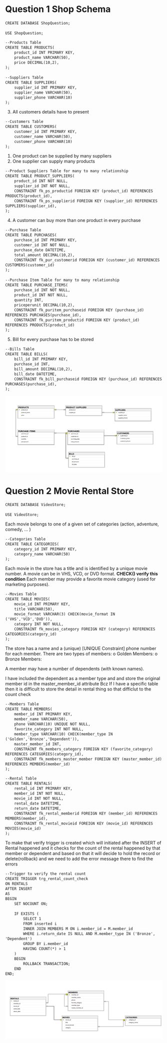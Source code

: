 # Question 1 Shop Schema
```
CREATE DATABASE ShopQuestion;

USE ShopQuestion;
```

```
--Products Table
CREATE TABLE PRODUCTS(
	product_id INT PRIMARY KEY,
	product_name VARCHAR(50),
	price DECIMAL(10,2),
);

--Suppliers Table
CREATE TABLE SUPPLIERS(
	supplier_id INT PRIMARY KEY,
	supplier_name VARCHAR(50),
	supplier_phone VARCHAR(10)
);
```
3) All customers details have to present
```
--Customers Table
CREATE TABLE CUSTOMERS(
	customer_id INT PRIMARY KEY,
	customer_name VARCHAR(50),
	customer_phone VARCHAR(10)
);
```
1) One product can be supplied by many suppliers
2) One supplier can supply many products
```
--Product Suppliers Table for many to many relationship
CREATE TABLE PRODUCT_SUPPLIERS(
	product_id INT NOT NULL,
	supplier_id INT NOT NULL,
	CONSTRAINT fk_ps_productid FOREIGN KEY (product_id) REFERENCES PRODUCTS(product_id),
	CONSTRAINT fk_ps_supplierid FOREIGN KEY (supplier_id) REFERENCES SUPPLIERS(supplier_id),
);
```
4) A customer can buy more than one product in every purchase
```
--Purchase Table
CREATE TABLE PURCHASES(
	purchase_id INT PRIMARY KEY,
	customer_id INT NOT NULL,
	purchase_date DATETIME,
	total_amount DECIMAL(10,2),
	CONSTRAINT fk_pur_customerid FOREIGN KEY (customer_id) REFERENCES CUSTOMERS(customer_id)
);

--Purchase Item Table for many to many relationship
CREATE TABLE PURCHASE_ITEMS(
	purchase_id INT NOT NULL,
	product_id INT NOT NULL,
	quantity INT,
	priceperunit DECIMAL(10,2),
	CONSTRAINT fk_puritem_purchaseid FOREIGN KEY (purchase_id) REFERENCES PURCHASES(purchase_id),
	CONSTRAINT fk_puritem_productid FOREIGN KEY (product_id) REFERENCES PRODUCTS(product_id)
);
```
5) Bill for every purchase has to be stored
```
--Bills Table
CREATE TABLE BILLS(
	bill_id INT PRIMARY KEY,
	purchase_id INT,
	bill_amount DECIMAL(10,2),
	bill_date DATETIME,
	CONSTRAINT fk_bill_purchaseid FOREIGN KEY (purchase_id) REFERENCES PURCHASES(purchase_id),
);
```
![](https://github.com/gokul85/PresidioTraining/blob/master/Day%2015/Shop%20Question%201.png)

# Question 2 Movie Rental Store
```
CREATE DATABASE VideoStore;

USE VideoStore;
```
Each movie belongs to one of a given set of categories (action, adventure, comedy, ... )
```
--Categories Table
CREATE TABLE CATEGORIES(
	category_id INT PRIMARY KEY,
	category_name VARCHAR(50)
);
```
Each movie in the store has a title and is identified by a unique movie number.
A movie can be in VHS, VCD, or DVD format. **CHECK() verify this condition**
Each member may provide a favorite movie category (used for marketing purposes).
```
--Movies Table
CREATE TABLE MOVIES(
	movie_id INT PRIMARY KEY,
	title VARCHAR(50),
	movie_format VARCHAR(3) CHECK(movie_format IN ('VHS','VCD','DVD')),
	category INT NOT NULL,
	CONSTRAINT fk_movies_category FOREIGN KEY (category) REFERENCES CATEGORIES(category_id)
);
```
The store has a name and a (unique) [UNIQUE Constraint] phone number for each member.
There are two types of members: 
o	Golden Members:
o	Bronze Members:

A member may have a number of dependents (with known names).

I have included the dependent as a member type and and store the original member id in the master_member_id attribute
Bcz If I have a specific table then it is difficult to store the detail in rental thing so that difficlut to the count check
```
--Members Table
CREATE TABLE MEMBERS(
    member_id INT PRIMARY KEY,
    member_name VARCHAR(50),
    phone VARCHAR(10) UNIQUE NOT NULL,
    favorite_category INT NOT NULL,
    member_type VARCHAR(10) CHECK(member_type IN ('Golden','Bronze','Dependent')),
    master_member_id INT,
    CONSTRAINT fk_members_category FOREIGN KEY (favorite_category) REFERENCES CATEGORIES(category_id),
    CONSTRAINT fk_members_master_member FOREIGN KEY (master_member_id) REFERENCES MEMBERS(member_id)
);
```
```
--Rental Table
CREATE TABLE RENTALS(
    rental_id INT PRIMARY KEY,
    member_id INT NOT NULL,
    movie_id INT NOT NULL,
    rental_date DATETIME,
    return_date DATETIME,
    CONSTRAINT fk_rental_memberid FOREIGN KEY (member_id) REFERENCES MEMBERS(member_id),
    CONSTRAINT fk_rental_movieid FOREIGN KEY (movie_id) REFERENCES MOVIES(movie_id)
);
```
To make that verify trigger is created which will initiated after the INSERT of Rental happened and it checks for the count of 
the rental happened by that member or dependent and based on that it will decide to hold the record or delete(rollback) and we need to add the error message there to find the errors
```
--Trigger to verify the rental count
CREATE TRIGGER trg_rental_count_check
ON RENTALS
AFTER INSERT
AS
BEGIN
    SET NOCOUNT ON;

    IF EXISTS (
        SELECT 1
        FROM inserted i
        INNER JOIN MEMBERS M ON i.member_id = M.member_id
        WHERE i.return_date IS NULL AND M.member_type IN ('Bronze', 'Dependent')
        GROUP BY i.member_id
        HAVING COUNT(*) > 1
    )
    BEGIN
        ROLLBACK TRANSACTION;
    END
END;
```
![](https://github.com/gokul85/PresidioTraining/blob/master/Day%2015/Video%20Store%20Database%20Diagram.png)
